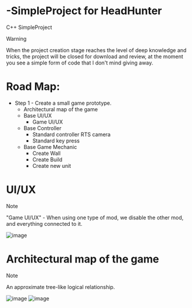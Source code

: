 # -SimpleProject for HeadHunter
С++ SimpleProject

> [!WARNING]
> When the project creation stage reaches the level of deep knowledge and tricks, the project will be closed for download and review, at the moment you see a simple form of code that I don't mind giving away.

# Road Map: 
+ Step 1 - Create a small game prototype.
   - Architectural map of the game
   - Base UI/UX
     - Game UI/UX
   - Base Controller
     - Standard controller RTS camera
     - Standard key press
   - Base Game Mechanic
     - Create Wall
     - Create Build
     - Create new unit
  


# UI/UX

> [!NOTE]
> "Game UI/UX" - When using one type of mod, we disable the other mod, and everything connected to it.

![image](https://github.com/Valera94/-SimpleProject/assets/91465697/3166136d-3de6-4fbf-9577-aedb308873bc)

# Architectural map of the game

> [!NOTE]
> An approximate tree-like logical relationship.

![image](https://github.com/Valera94/-SimpleProject/assets/91465697/8ae43a1a-26ea-4f1f-af40-29a3af9d9d5f)
![image](https://github.com/Valera94/-SimpleProject/assets/91465697/96227f09-91c3-403a-a765-cff191489ff8)



